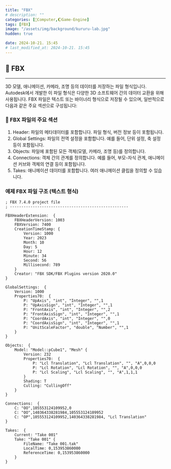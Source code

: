 ```yaml
---
title: "FBX"
# description: ""
categories: [💫Computer,🌔Game-Engine]
tags: [FBX]
image: "/assets/img/background/kururu-lab.jpg"
hudden: true

date: 2024-10-21. 15:45
# last_modified_at: 2024-10-21. 15:45
---
```


## 💫 FBX

---

3D 모델, 애니메이션, 카메라, 조명 등의 데이터를 저장하는 파일 형식입니다. Autodesk에서 개발한 이 파일 형식은 다양한 3D 소프트웨어 간의 데이터 교환을 위해 사용됩니다. FBX 파일은 텍스트 또는 바이너리 형식으로 저장될 수 있으며, 일반적으로 다음과 같은 주요 섹션으로 구성됩니다:

### 🫧 FBX 파일의 주요 섹션

1. Header: 파일의 메타데이터를 포함합니다. 파일 형식, 버전 정보 등이 포함됩니다.
2. Global Settings: 파일의 전역 설정을 포함합니다. 예를 들어, 단위 설정, 축 설정 등이 포함됩니다.
3. Objects: 파일에 포함된 모든 객체(모델, 카메라, 조명 등)를 정의합니다.
4. Connections: 객체 간의 관계를 정의합니다. 예를 들어, 부모-자식 관계, 애니메이션 커브와 객체의 연결 등이 포함됩니다.
5. Takes: 애니메이션 데이터를 포함합니다. 여러 애니메이션 클립을 정의할 수 있습니다.

### 예제 FBX 파일 구조 (텍스트 형식)

```fbx
; FBX 7.4.0 project file
; ----------------------------------------------------

FBXHeaderExtension:  {
    FBXHeaderVersion: 1003
    FBXVersion: 7400
    CreationTimeStamp: {
        Version: 1000
        Year: 2023
        Month: 10
        Day: 5
        Hour: 12
        Minute: 34
        Second: 56
        Millisecond: 789
    }
    Creator: "FBX SDK/FBX Plugins version 2020.0"
}

GlobalSettings:  {
    Version: 1000
    Properties70:  {
        P: "UpAxis", "int", "Integer", "",1
        P: "UpAxisSign", "int", "Integer", "",1
        P: "FrontAxis", "int", "Integer", "",2
        P: "FrontAxisSign", "int", "Integer", "",1
        P: "CoordAxis", "int", "Integer", "",0
        P: "CoordAxisSign", "int", "Integer", "",1
        P: "UnitScaleFactor", "double", "Number", "",1
    }
}

Objects:  {
    Model: "Model::pCube1", "Mesh" {
        Version: 232
        Properties70:  {
            P: "Lcl Translation", "Lcl Translation", "", "A",0,0,0
            P: "Lcl Rotation", "Lcl Rotation", "", "A",0,0,0
            P: "Lcl Scaling", "Lcl Scaling", "", "A",1,1,1
        }
        Shading: T
        Culling: "CullingOff"
    }
}

Connections:  {
    C: "OO",105553124109952,0
    C: "OO",140364338281984,105553124109952
    C: "OP",105553124109952,140364338281984, "Lcl Translation"
}

Takes:  {
    Current: "Take 001"
    Take: "Take 001" {
        FileName: "Take 001.tak"
        LocalTime: 0,153953860000
        ReferenceTime: 0,153953860000
    }
}
```
